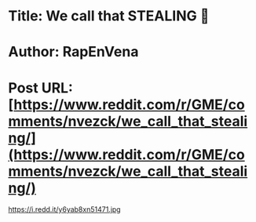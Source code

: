 # Title: We call that STEALING 🙊
# Author: RapEnVena
# Post URL: [https://www.reddit.com/r/GME/comments/nvezck/we_call_that_stealing/](https://www.reddit.com/r/GME/comments/nvezck/we_call_that_stealing/)


https://i.redd.it/y6yab8xn51471.jpg